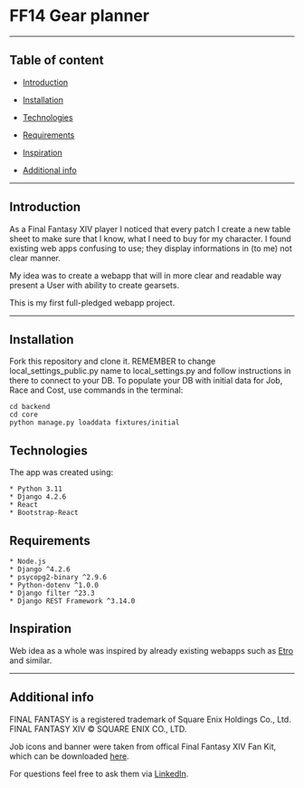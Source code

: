 # FF14 Gear planner

*** 

## Table of content

* [Introduction](#introduction)
* [Installation](#installation)
* [Technologies](#technologies)
* [Requirements](#requirements)
* [Inspiration](#inspiration)
* [Additional info](#additional-info)

  [//]: # (* [Features]&#40;#features&#41;)
  [//]: # (* [To-do]&#40;#to-do&#41;)

***

## Introduction

As a Final Fantasy XIV player I noticed that every patch I create a new table sheet to make sure that I know, what I
need to buy for my character. I found existing web apps confusing to use; they display informations in (to me) not clear
manner.

My idea was to create a webapp that will in more clear and readable way present a User with ability to create
gearsets.

This is my first full-pledged webapp project.

***

## Installation

Fork this repository and clone it.
REMEMBER to change local_settings_public.py name to local_settings.py and follow instructions in there to connect to
your DB.
To populate your DB with initial data for Job, Race and Cost, use commands in the terminal:

```
cd backend
cd core
python manage.py loaddata fixtures/initial
```

## Technologies

The app was created using:

```
* Python 3.11
* Django 4.2.6
* React
* Bootstrap-React
```

## Requirements

```
* Node.js
* Django ^4.2.6
* psycopg2-binary ^2.9.6
* Python-dotenv ^1.0.0
* Django filter ^23.3
* Django REST Framework ^3.14.0
```

[//]: # (***)

[//]: # ()
[//]: # (## Features)

[//]: # ()
[//]: # (You will be able to:)

[//]: # ()
[//]: # (* view gear pieces for each role,)

[//]: # (* add a gear piece &#40;both in admin site and via webapp itself&#41;,)

[//]: # (* login / logout / registration,)

[//]: # (* view races' base stats,)

[//]: # (* view list of: jobs, costs, types, contents;)

[//]: # (* view, edit and delete &#40;as for now, both editing and deleting is Superuser exclusive&#41; a gearset,)

[//]: # (* create a gearset, which will be assigned to your profile,)

[//]: # (* view gearsets created by you in Profile.)

[//]: # (## To-do)

[//]: # ()
[//]: # (* inserting data into DB from API &#40;as for now each gear piece is added manually by a superuser&#41;,)

[//]: # (* preventing a User from adding the same ring in both left and right ring slots &#40;not applicable to crafted,)

[//]: # (  non-augmented pieces&#41;,)

[//]: # (* displaying gear pieces filtered by a chosen job in "Add a gearset" form,)

[//]: # (* editing a gearset using custom View, not using EditView from Django, to enhance UX.)

[//]: # ()
[//]: # (***)

## Inspiration

Web idea as a whole was inspired by already existing webapps such as [Etro](https://etro.gg/) and similar.


***

## Additional info

FINAL FANTASY is a registered trademark of Square Enix Holdings Co., Ltd.
FINAL FANTASY XIV © SQUARE ENIX CO., LTD.

Job icons and banner were taken from offical Final Fantasy XIV Fan Kit, which can be
downloaded [here](https://na.finalfantasyxiv.com/lodestone/special/fankit/).

For questions feel free to ask them via [LinkedIn](https://www.linkedin.com/in/pawe%C5%82-zwoli%C5%84ski/).